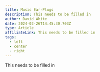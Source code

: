 ```yaml
---
title: Music Ear-Plugs
description: This needs to be filled in
author: David White
date: 2024-02-26T14:45:30.703Z
type: Article
affiliateLink: This needs to be filled in
tags:
  - left
  - center
  - right
---
```

This needs to be filled in
